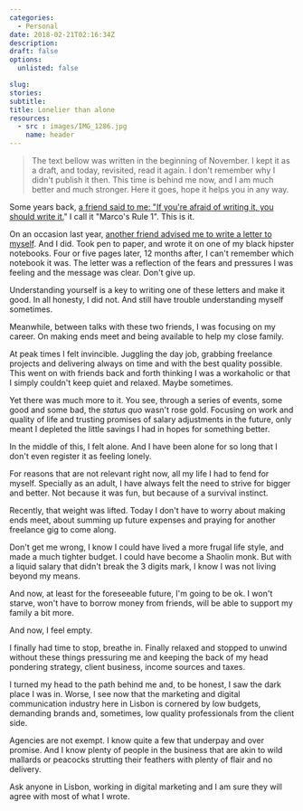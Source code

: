 ```yaml
---
categories: 
  - Personal
date: 2018-02-21T02:16:34Z
description: 
draft: false
options:
  unlisted: false

slug:
stories:
subtitle:  
title: Lonelier than alone
resources:
  - src : images/IMG_1286.jpg
    name: header
---
```



<!-- original date: 2017-11-03T20:16:34Z -->

> The text bellow was written in the beginning of November. I kept it as a draft, and today, revisited, read it again. I don't remember why I didn't publish it then. This time is behind me now, and I am much better and much stronger. 
> Here it goes, hope it helps you in any way.

Some years back, [a friend said to me: "If you're afraid of writing it, you should write it.](http://bitaites.org/author/marcosantos)" I call it "Marco's Rule 1". This is it. 

On an occasion last year, [another friend advised me to write a letter to myself](https://www.instagram.com/anitados7oficios/). And I did. Took pen to paper, and wrote it on one of my black hipster notebooks. Four or five pages later, 12 months after, I can't remember which notebook it was. The letter was a reflection of the fears and pressures I was feeling and the message was clear. Don't give up.

Understanding yourself is a key to writing one of these letters and make it good. In all honesty, I did not. And still have trouble understanding myself sometimes.

Meanwhile, between talks with these two friends, I was focusing on my career. On making ends meet and being available to help my close family.

At peak times I felt invincible. Juggling the day job, grabbing freelance projects and delivering always on time and with the best quality possible. This went on with friends back and forth thinking I was a workaholic or that I simply couldn't keep quiet and relaxed. Maybe sometimes.

Yet there was much more to it. You see, through a series of events, some good and some bad, the _status quo_ wasn't rose gold. Focusing on work and quality of life and trusting promises of salary adjustments in the future, only meant I depleted the little savings I had in hopes for something better.

In the middle of this, I felt alone. And I have been alone for so long that I don't even register it as feeling lonely.

For reasons that are not relevant right now, all my life I had to fend for myself. Specially as an adult, I have always felt the need to strive for bigger and better. Not because it was fun, but because of a survival instinct. 

Recently, that weight was lifted. Today I don't have to worry about making ends meet, about summing up future expenses and praying for another freelance gig to come along.

Don't get me wrong, I know I could have lived a more frugal life style, and made a much tighter budget. I could have become a Shaolin monk. But with a liquid salary that didn't break the 3 digits mark, I know I was not living beyond my means.

And now, at least for the foreseeable future, I'm going to be ok. I won't starve, won't have to borrow money from friends, will be able to support my family a bit more.

And now, I feel empty.

I finally had time to stop, breathe in. Finally relaxed and stopped to unwind without these things pressuring me and keeping the back of my head pondering strategy, client business, income sources and taxes.

I turned my head to the path behind me and, to be honest, I saw the dark place I was in. Worse, I see now that the marketing and digital communication industry here in Lisbon is cornered by low budgets, demanding brands and, sometimes, low quality professionals from the client side. 

Agencies are not exempt. I know quite a few that underpay and over promise. And I know plenty of people in the business that are akin to wild mallards or peacocks strutting their feathers with plenty of flair and no delivery.

Ask anyone in Lisbon, working in digital marketing and I am sure they will agree with most of what I wrote.

